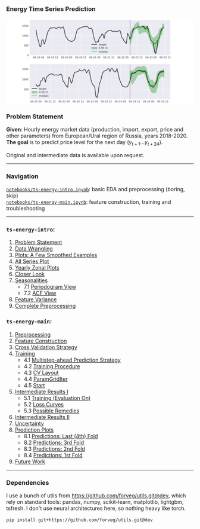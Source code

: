 ### Energy Time Series Prediction
<img align="center" src="assets/img1.png" width="800px" />

### Problem Statement

**Given**: Hourly energy market data (production, import, export, price and other parameters) from European/Ural region of Russia, years 2018-2020.  
**The goal** is to predict price level for the next day ($y_{t+1}...y_{t+24}$).

Original and intermediate data is available upon request.

---

### Navigation

[`notebooks/ts-energy-intro.ipynb`](/notebooks/ts-energy-intro.ipynb): basic EDA and preprocessing (boring, skip)  
[`notebooks/ts-energy-main.ipynb`](/notebooks/ts-energy-main.ipynb): feature construction, training and troubleshooting 

---

### `ts-energy-intro`:

1. [Problem Statement](/notebooks/ts-energy-intro.ipynb#problem-statement)
2. [Data Wrangling](/notebooks/ts-energy-intro.ipynb#data-wrangling)
3. [Plots: A Few Smoothed Examples](/notebooks/ts-energy-intro.ipynb#plots-a-few-smoothed-examples)
4. [All Series Plot](/notebooks/ts-energy-intro.ipynb#all-series-plot)
5. [Yearly Zonal Plots](/notebooks/ts-energy-intro.ipynb#yearly-zonal-plots)
6. [Closer Look](/notebooks/ts-energy-intro.ipynb#closer-look)
7. [Seasonalities](/notebooks/ts-energy-intro.ipynb#seasonalities)
    * 7.1 [Periodogram View](/notebooks/ts-energy-intro.ipynb#periodograms)
    * 7.2 [ACF View](/notebooks/ts-energy-intro.ipynb#acf-view)
8. [Feature Variance](/notebooks/ts-energy-intro.ipynb#feature-variance)
9. [Complete Preprocessing](/notebooks/ts-energy-intro.ipynb#complete-preprocessing)

### `ts-energy-main`:  

1. [Preprocessing](/notebooks/ts-energy-main.ipynb#Preprocessing)
2. [Feature Construction](/notebooks/ts-energy-main.ipynb#Feature-Construction)
3. [Cross Validation Strategy](/notebooks/ts-energy-main.ipynb#Cross-Validation-Strategy)
4. [Training](/notebooks/ts-energy-main.ipynb#Training)
    * 4.1 [Multistep-ahead Prediction Strategy](/notebooks/ts-energy-main.ipynb#Multistep-ahead-Prediction-Strategy)
    * 4.2 [Training Procedure](/notebooks/ts-energy-main.ipynb#Training-Procedure)
    * 4.3 [CV Layout](/notebooks/ts-energy-main.ipynb#CV-Layout)
    * 4.4 [ParamGridIter](/notebooks/ts-energy-main.ipynb#ParamGridIter)
    * 4.5 [Start](/notebooks/ts-energy-main.ipynb#Start)
5. [Intermediate Results I](/notebooks/ts-energy-main.ipynb#Intermediate-Results-I)  
    * 5.1 [Training (Evaluation On)](/notebooks/ts-energy-main.ipynb#Training-(Evaluation-On))  
    * 5.2 [Loss Curves](/notebooks/ts-energy-main.ipynb#Loss-Curves)  
    * 5.3 [Possible Remedies](/notebooks/ts-energy-main.ipynb#Possible-Remedies)
6. [Intermediate Results II](/notebooks/ts-energy-main.ipynb#Intermediate-Results-II)
7. [Uncertainty](/notebooks/ts-energy-main.ipynb#Uncertainty)
8. [Prediction Plots](/notebooks/ts-energy-main.ipynb#Prediction-Plots)  
    * 8.1 [Predictions: Last (4th) Fold](/notebooks/ts-energy-main.ipynb#Predictions:-Last-(4th)-Fold)  
    * 8.2 [Predictions: 3rd Fold](/notebooks/ts-energy-main.ipynb#Predictions:-3rd-Fold)  
    * 8.3 [Predictions: 2nd Fold](/notebooks/ts-energy-main.ipynb#Predictions:-2nd-Fold)
    * 8.4 [Predictions: 1st Fold](/notebooks/ts-energy-main.ipynb#Predictions:-1st-Fold)
9. [Future Work](/notebooks/ts-energy-main.ipynb#Future-Work)

---

### Dependencies

I use a bunch of utils from https://github.com/forveg/utils.git@dev, which rely on standard tools: pandas, numpy, scikit-learn, matplotlib, lightgbm, tsfresh. I don't use neural architectures here, so nothing heavy like torch.
 
```
pip install git+https://github.com/forveg/utils.git@dev
```